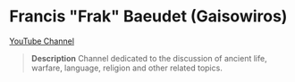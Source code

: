 # Francis "Frak" Baeudet (Gaisowiros)
[YouTube Channel](https://www.youtube.com/channel/UC-tLy7V1r6HF6Oj4JBWr0DQ)

> **Description**
> Channel dedicated to the discussion of ancient life, warfare, language, religion and other related topics.